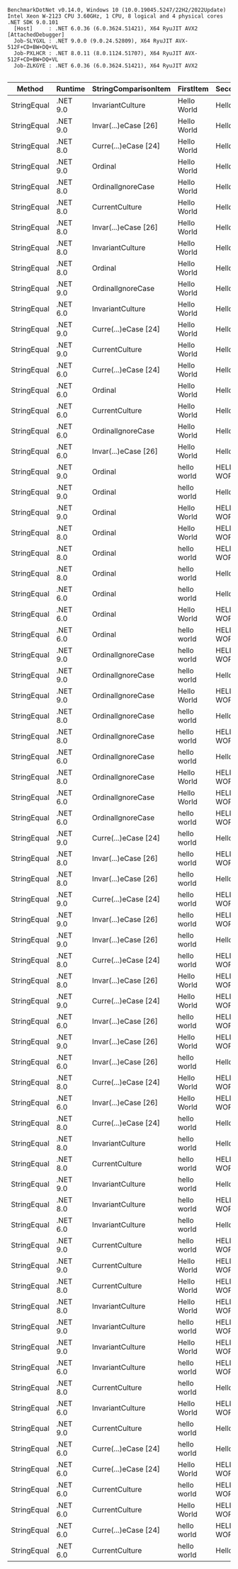```

BenchmarkDotNet v0.14.0, Windows 10 (10.0.19045.5247/22H2/2022Update)
Intel Xeon W-2123 CPU 3.60GHz, 1 CPU, 8 logical and 4 physical cores
.NET SDK 9.0.101
  [Host]     : .NET 6.0.36 (6.0.3624.51421), X64 RyuJIT AVX2 [AttachedDebugger]
  Job-SLYGXL : .NET 9.0.0 (9.0.24.52809), X64 RyuJIT AVX-512F+CD+BW+DQ+VL
  Job-PXLHCR : .NET 8.0.11 (8.0.1124.51707), X64 RyuJIT AVX-512F+CD+BW+DQ+VL
  Job-ZLKGYE : .NET 6.0.36 (6.0.3624.51421), X64 RyuJIT AVX2


```
| Method      | Runtime  | StringComparisonItem | FirstItem   | SecondItem  | Mean       | Error     | StdDev    | Median     | Rank | Allocated |
|------------ |--------- |--------------------- |------------ |------------ |-----------:|----------:|----------:|-----------:|-----:|----------:|
| StringEqual | .NET 9.0 | InvariantCulture     | Hello World | Hello World |   1.096 ns | 0.0213 ns | 0.0167 ns |   1.098 ns |    1 |         - |
| StringEqual | .NET 9.0 | Invar(...)eCase [26] | Hello World | Hello World |   1.098 ns | 0.0546 ns | 0.0456 ns |   1.084 ns |    1 |         - |
| StringEqual | .NET 8.0 | Curre(...)eCase [24] | Hello World | Hello World |   1.109 ns | 0.0266 ns | 0.0223 ns |   1.104 ns |    1 |         - |
| StringEqual | .NET 9.0 | Ordinal              | Hello World | Hello World |   1.109 ns | 0.0334 ns | 0.0296 ns |   1.100 ns |    1 |         - |
| StringEqual | .NET 8.0 | OrdinalIgnoreCase    | Hello World | Hello World |   1.114 ns | 0.0186 ns | 0.0145 ns |   1.110 ns |    1 |         - |
| StringEqual | .NET 8.0 | CurrentCulture       | Hello World | Hello World |   1.115 ns | 0.0254 ns | 0.0212 ns |   1.112 ns |    1 |         - |
| StringEqual | .NET 8.0 | Invar(...)eCase [26] | Hello World | Hello World |   1.119 ns | 0.0229 ns | 0.0178 ns |   1.114 ns |    1 |         - |
| StringEqual | .NET 8.0 | InvariantCulture     | Hello World | Hello World |   1.119 ns | 0.0352 ns | 0.0294 ns |   1.118 ns |    1 |         - |
| StringEqual | .NET 8.0 | Ordinal              | Hello World | Hello World |   1.135 ns | 0.0451 ns | 0.0376 ns |   1.128 ns |    1 |         - |
| StringEqual | .NET 9.0 | OrdinalIgnoreCase    | Hello World | Hello World |   1.136 ns | 0.0555 ns | 0.0492 ns |   1.150 ns |    1 |         - |
| StringEqual | .NET 6.0 | InvariantCulture     | Hello World | Hello World |   1.599 ns | 0.0286 ns | 0.0223 ns |   1.594 ns |    2 |         - |
| StringEqual | .NET 9.0 | Curre(...)eCase [24] | Hello World | Hello World |   1.607 ns | 0.0212 ns | 0.0188 ns |   1.607 ns |    2 |         - |
| StringEqual | .NET 9.0 | CurrentCulture       | Hello World | Hello World |   1.617 ns | 0.0382 ns | 0.0319 ns |   1.607 ns |    2 |         - |
| StringEqual | .NET 6.0 | Curre(...)eCase [24] | Hello World | Hello World |   1.621 ns | 0.0235 ns | 0.0183 ns |   1.624 ns |    2 |         - |
| StringEqual | .NET 6.0 | Ordinal              | Hello World | Hello World |   1.624 ns | 0.0316 ns | 0.0264 ns |   1.625 ns |    2 |         - |
| StringEqual | .NET 6.0 | CurrentCulture       | Hello World | Hello World |   1.715 ns | 0.0638 ns | 0.1601 ns |   1.646 ns |    2 |         - |
| StringEqual | .NET 6.0 | OrdinalIgnoreCase    | Hello World | Hello World |   2.311 ns | 0.0291 ns | 0.0243 ns |   2.305 ns |    3 |         - |
| StringEqual | .NET 6.0 | Invar(...)eCase [26] | Hello World | Hello World |   2.326 ns | 0.0326 ns | 0.0272 ns |   2.317 ns |    3 |         - |
| StringEqual | .NET 9.0 | Ordinal              | hello world | HELLO WORLD |   3.888 ns | 0.0794 ns | 0.0663 ns |   3.870 ns |    4 |         - |
| StringEqual | .NET 9.0 | Ordinal              | hello world | Hello World |   3.897 ns | 0.0540 ns | 0.0451 ns |   3.889 ns |    4 |         - |
| StringEqual | .NET 9.0 | Ordinal              | Hello World | HELLO WORLD |   3.905 ns | 0.0589 ns | 0.0522 ns |   3.907 ns |    4 |         - |
| StringEqual | .NET 8.0 | Ordinal              | Hello World | HELLO WORLD |   4.500 ns | 0.0454 ns | 0.0354 ns |   4.515 ns |    5 |         - |
| StringEqual | .NET 8.0 | Ordinal              | hello world | HELLO WORLD |   4.517 ns | 0.0785 ns | 0.0613 ns |   4.509 ns |    5 |         - |
| StringEqual | .NET 8.0 | Ordinal              | hello world | Hello World |   4.564 ns | 0.0982 ns | 0.0919 ns |   4.518 ns |    5 |         - |
| StringEqual | .NET 6.0 | Ordinal              | hello world | Hello World |   5.245 ns | 0.0792 ns | 0.0702 ns |   5.222 ns |    6 |         - |
| StringEqual | .NET 6.0 | Ordinal              | Hello World | HELLO WORLD |   5.382 ns | 0.0933 ns | 0.0873 ns |   5.356 ns |    6 |         - |
| StringEqual | .NET 6.0 | Ordinal              | hello world | HELLO WORLD |   5.395 ns | 0.1392 ns | 0.1430 ns |   5.329 ns |    6 |         - |
| StringEqual | .NET 9.0 | OrdinalIgnoreCase    | hello world | HELLO WORLD |   6.346 ns | 0.0429 ns | 0.0335 ns |   6.345 ns |    7 |         - |
| StringEqual | .NET 9.0 | OrdinalIgnoreCase    | hello world | Hello World |   6.377 ns | 0.0685 ns | 0.0572 ns |   6.376 ns |    7 |         - |
| StringEqual | .NET 9.0 | OrdinalIgnoreCase    | Hello World | HELLO WORLD |   6.409 ns | 0.0902 ns | 0.0753 ns |   6.404 ns |    7 |         - |
| StringEqual | .NET 8.0 | OrdinalIgnoreCase    | hello world | Hello World |   8.298 ns | 0.1571 ns | 0.1393 ns |   8.258 ns |    8 |         - |
| StringEqual | .NET 8.0 | OrdinalIgnoreCase    | hello world | HELLO WORLD |   8.991 ns | 0.1233 ns | 0.1030 ns |   8.963 ns |    9 |         - |
| StringEqual | .NET 6.0 | OrdinalIgnoreCase    | hello world | Hello World |   8.998 ns | 0.1108 ns | 0.0925 ns |   8.983 ns |    9 |         - |
| StringEqual | .NET 8.0 | OrdinalIgnoreCase    | Hello World | HELLO WORLD |   9.050 ns | 0.1962 ns | 0.1739 ns |   9.033 ns |    9 |         - |
| StringEqual | .NET 6.0 | OrdinalIgnoreCase    | Hello World | HELLO WORLD |   9.518 ns | 0.0608 ns | 0.0475 ns |   9.527 ns |    9 |         - |
| StringEqual | .NET 6.0 | OrdinalIgnoreCase    | hello world | HELLO WORLD |  10.780 ns | 0.2460 ns | 0.2416 ns |  10.706 ns |   10 |         - |
| StringEqual | .NET 9.0 | Curre(...)eCase [24] | hello world | Hello World | 134.126 ns | 1.1696 ns | 0.9767 ns | 133.957 ns |   11 |         - |
| StringEqual | .NET 8.0 | Invar(...)eCase [26] | hello world | HELLO WORLD | 134.305 ns | 1.5794 ns | 1.4001 ns | 133.814 ns |   11 |         - |
| StringEqual | .NET 8.0 | Invar(...)eCase [26] | hello world | Hello World | 134.649 ns | 1.3008 ns | 1.0156 ns | 134.685 ns |   11 |         - |
| StringEqual | .NET 9.0 | Curre(...)eCase [24] | hello world | HELLO WORLD | 135.805 ns | 2.7007 ns | 2.3941 ns | 135.205 ns |   11 |         - |
| StringEqual | .NET 9.0 | Invar(...)eCase [26] | hello world | HELLO WORLD | 136.323 ns | 2.6742 ns | 2.5015 ns | 135.521 ns |   11 |         - |
| StringEqual | .NET 9.0 | Invar(...)eCase [26] | hello world | Hello World | 136.705 ns | 2.7555 ns | 2.9483 ns | 135.639 ns |   11 |         - |
| StringEqual | .NET 8.0 | Curre(...)eCase [24] | hello world | HELLO WORLD | 138.043 ns | 2.0401 ns | 1.5928 ns | 138.123 ns |   11 |         - |
| StringEqual | .NET 8.0 | Invar(...)eCase [26] | Hello World | HELLO WORLD | 138.115 ns | 2.7151 ns | 2.6666 ns | 137.171 ns |   11 |         - |
| StringEqual | .NET 9.0 | Curre(...)eCase [24] | Hello World | HELLO WORLD | 138.696 ns | 2.8035 ns | 3.7426 ns | 137.260 ns |   11 |         - |
| StringEqual | .NET 6.0 | Invar(...)eCase [26] | hello world | HELLO WORLD | 139.860 ns | 2.2350 ns | 2.1950 ns | 139.063 ns |   11 |         - |
| StringEqual | .NET 9.0 | Invar(...)eCase [26] | Hello World | HELLO WORLD | 140.323 ns | 2.4591 ns | 4.4343 ns | 138.258 ns |   11 |         - |
| StringEqual | .NET 6.0 | Invar(...)eCase [26] | hello world | Hello World | 140.779 ns | 2.8503 ns | 2.5267 ns | 139.539 ns |   11 |         - |
| StringEqual | .NET 8.0 | Curre(...)eCase [24] | Hello World | HELLO WORLD | 140.790 ns | 1.7002 ns | 1.4198 ns | 140.361 ns |   11 |         - |
| StringEqual | .NET 6.0 | Invar(...)eCase [26] | Hello World | HELLO WORLD | 141.030 ns | 1.7026 ns | 1.4218 ns | 140.604 ns |   11 |         - |
| StringEqual | .NET 8.0 | Curre(...)eCase [24] | hello world | Hello World | 141.243 ns | 2.8523 ns | 6.6671 ns | 137.217 ns |   11 |         - |
| StringEqual | .NET 8.0 | InvariantCulture     | hello world | Hello World | 142.499 ns | 2.6668 ns | 3.9915 ns | 140.811 ns |   11 |         - |
| StringEqual | .NET 8.0 | CurrentCulture       | hello world | HELLO WORLD | 142.579 ns | 2.3742 ns | 1.8536 ns | 141.957 ns |   11 |         - |
| StringEqual | .NET 9.0 | InvariantCulture     | hello world | Hello World | 142.841 ns | 2.8383 ns | 4.8196 ns | 140.696 ns |   11 |         - |
| StringEqual | .NET 8.0 | InvariantCulture     | hello world | HELLO WORLD | 143.580 ns | 2.8856 ns | 3.6493 ns | 141.952 ns |   11 |         - |
| StringEqual | .NET 6.0 | InvariantCulture     | hello world | Hello World | 144.479 ns | 2.4772 ns | 3.2210 ns | 143.351 ns |   11 |         - |
| StringEqual | .NET 9.0 | CurrentCulture       | hello world | HELLO WORLD | 145.412 ns | 2.9349 ns | 2.6017 ns | 144.750 ns |   11 |         - |
| StringEqual | .NET 9.0 | CurrentCulture       | Hello World | HELLO WORLD | 145.595 ns | 2.4130 ns | 2.2571 ns | 144.380 ns |   11 |         - |
| StringEqual | .NET 8.0 | CurrentCulture       | Hello World | HELLO WORLD | 146.512 ns | 1.3039 ns | 1.0888 ns | 146.686 ns |   11 |         - |
| StringEqual | .NET 8.0 | InvariantCulture     | Hello World | HELLO WORLD | 146.598 ns | 2.8339 ns | 2.9102 ns | 145.090 ns |   11 |         - |
| StringEqual | .NET 9.0 | InvariantCulture     | hello world | HELLO WORLD | 146.893 ns | 2.8136 ns | 5.8729 ns | 144.787 ns |   11 |         - |
| StringEqual | .NET 9.0 | InvariantCulture     | Hello World | HELLO WORLD | 146.979 ns | 2.9491 ns | 3.8346 ns | 146.180 ns |   11 |         - |
| StringEqual | .NET 6.0 | InvariantCulture     | hello world | HELLO WORLD | 147.158 ns | 2.9088 ns | 3.6788 ns | 145.848 ns |   11 |         - |
| StringEqual | .NET 8.0 | CurrentCulture       | hello world | Hello World | 149.178 ns | 2.9436 ns | 6.7634 ns | 146.492 ns |   11 |         - |
| StringEqual | .NET 6.0 | InvariantCulture     | Hello World | HELLO WORLD | 149.336 ns | 2.1264 ns | 1.9890 ns | 148.698 ns |   11 |         - |
| StringEqual | .NET 9.0 | CurrentCulture       | hello world | Hello World | 150.555 ns | 3.0431 ns | 8.9249 ns | 145.826 ns |   11 |         - |
| StringEqual | .NET 6.0 | Curre(...)eCase [24] | hello world | Hello World | 153.029 ns | 2.9859 ns | 3.6669 ns | 151.733 ns |   11 |         - |
| StringEqual | .NET 6.0 | Curre(...)eCase [24] | Hello World | HELLO WORLD | 156.688 ns | 3.0303 ns | 2.6862 ns | 155.609 ns |   11 |         - |
| StringEqual | .NET 6.0 | CurrentCulture       | hello world | HELLO WORLD | 159.433 ns | 2.9108 ns | 2.5804 ns | 158.640 ns |   11 |         - |
| StringEqual | .NET 6.0 | CurrentCulture       | Hello World | HELLO WORLD | 160.027 ns | 3.1803 ns | 2.9749 ns | 159.534 ns |   11 |         - |
| StringEqual | .NET 6.0 | Curre(...)eCase [24] | hello world | HELLO WORLD | 162.430 ns | 3.0870 ns | 3.3031 ns | 161.394 ns |   11 |         - |
| StringEqual | .NET 6.0 | CurrentCulture       | hello world | Hello World | 167.595 ns | 3.3008 ns | 3.8012 ns | 166.541 ns |   11 |         - |
